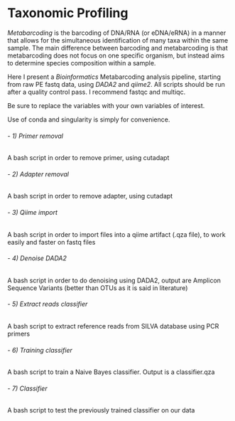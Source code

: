   # Taxonomic Profiling

*Metabarcoding* is the barcoding of DNA/RNA (or eDNA/eRNA) in a manner that allows for the simultaneous identification of many taxa within the same sample. The main difference between barcoding and metabarcoding is that metabarcoding does not focus on one specific organism, but instead aims to determine species composition within a sample.

Here I present a *Bioinformatics* Metabarcoding analysis pipeline, starting from raw PE fastq data, using _DADA2_ and _qiime2_. 
All scripts should be run after a quality control pass. I recommend fastqc and multiqc. 

Be sure to replace the variables with your own variables of interest. 

Use of conda and singularity is simply for convenience. 


###### - 1) Primer removal
  A bash script in order to remove primer, using cutadapt

###### - 2) Adapter removal
  A bash script in order to remove adapter, using cutadapt

###### - 3) Qiime import
  A bash script in order to import files into a qiime artifact (.qza file), to work easily and faster on fastq files

###### - 4) Denoise DADA2
  A bash script in order to do denoising using DADA2, output are Amplicon Sequence Variants (better than OTUs as it is said in literature)

###### - 5) Extract reads classifier
  A bash script to extract reference reads from SILVA database using PCR primers

###### - 6) Training classifier
  A bash script to train a Naive Bayes classifier. Output is a classifier.qza

###### - 7) Classifier 
  A bash script to test the previously trained classifier on our data


